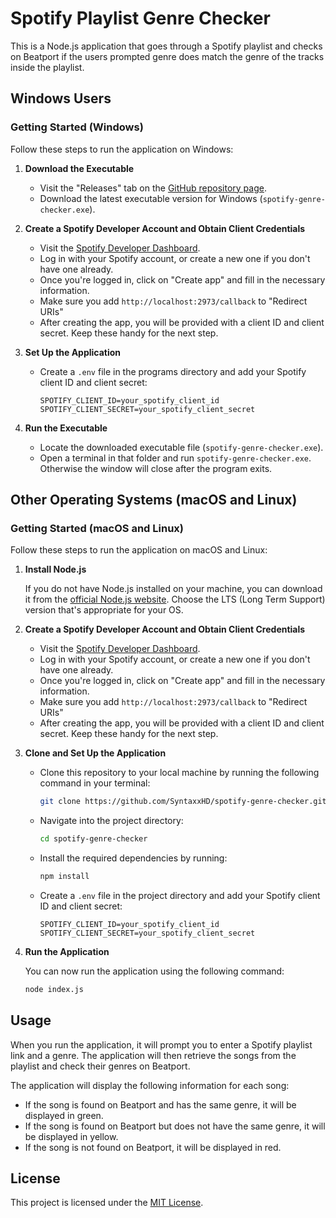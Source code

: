 # Spotify Playlist Genre Checker

This is a Node.js application that goes through a Spotify playlist and checks on Beatport if the users prompted genre does match the genre of the tracks inside the playlist.

## Windows Users

### Getting Started (Windows)

Follow these steps to run the application on Windows:

1. **Download the Executable**

   - Visit the "Releases" tab on the [GitHub repository page](https://github.com/SyntaxxHD/spotify-genre-checker/releases).
   - Download the latest executable version for Windows (`spotify-genre-checker.exe`).

2. **Create a Spotify Developer Account and Obtain Client Credentials**

   - Visit the [Spotify Developer Dashboard](https://developer.spotify.com/dashboard/).
   - Log in with your Spotify account, or create a new one if you don't have one already.
   - Once you're logged in, click on "Create app" and fill in the necessary information.
   - Make sure you add `http://localhost:2973/callback` to "Redirect URIs"
   - After creating the app, you will be provided with a client ID and client secret. Keep these handy for the next step.

3. **Set Up the Application**

   - Create a `.env` file in the programs directory and add your Spotify client ID and client secret:

     ```properties
     SPOTIFY_CLIENT_ID=your_spotify_client_id
     SPOTIFY_CLIENT_SECRET=your_spotify_client_secret
     ```

4. **Run the Executable**

   - Locate the downloaded executable file (`spotify-genre-checker.exe`).
   - Open a terminal in that folder and run `spotify-genre-checker.exe`. Otherwise the window will close after the program exits.

## Other Operating Systems (macOS and Linux)

### Getting Started (macOS and Linux)

Follow these steps to run the application on macOS and Linux:

1. **Install Node.js**

   If you do not have Node.js installed on your machine, you can download it from the [official Node.js website](https://nodejs.org/). Choose the LTS (Long Term Support) version that's appropriate for your OS.

2. **Create a Spotify Developer Account and Obtain Client Credentials**

   - Visit the [Spotify Developer Dashboard](https://developer.spotify.com/dashboard/).
   - Log in with your Spotify account, or create a new one if you don't have one already.
   - Once you're logged in, click on "Create app" and fill in the necessary information.
   - Make sure you add `http://localhost:2973/callback` to "Redirect URIs"
   - After creating the app, you will be provided with a client ID and client secret. Keep these handy for the next step.

3. **Clone and Set Up the Application**

   - Clone this repository to your local machine by running the following command in your terminal:

     ```bash
     git clone https://github.com/SyntaxxHD/spotify-genre-checker.git
     ```

   - Navigate into the project directory:

     ```bash
     cd spotify-genre-checker
     ```

   - Install the required dependencies by running:

     ```bash
     npm install
     ```

   - Create a `.env` file in the project directory and add your Spotify client ID and client secret:

     ```properties
     SPOTIFY_CLIENT_ID=your_spotify_client_id
     SPOTIFY_CLIENT_SECRET=your_spotify_client_secret
     ```

4. **Run the Application**

   You can now run the application using the following command:

   ```bash
   node index.js
   ```

## Usage

When you run the application, it will prompt you to enter a Spotify playlist link and a genre. The application will then retrieve the songs from the playlist and check their genres on Beatport.

The application will display the following information for each song:

- If the song is found on Beatport and has the same genre, it will be displayed in green.
- If the song is found on Beatport but does not have the same genre, it will be displayed in yellow.
- If the song is not found on Beatport, it will be displayed in red.

## License

This project is licensed under the [MIT License](LICENSE).

